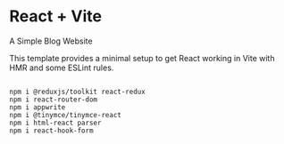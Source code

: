 # React + Vite

A Simple Blog Website

This template provides a minimal setup to get React working in Vite with HMR and some ESLint rules.

```Typercript

npm i @reduxjs/toolkit react-redux
npm i react-router-dom
npm i appwrite
npm i @tinymce/tinymce-react
npm i html-react parser
npm i react-hook-form

```